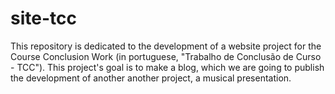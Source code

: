 # site-tcc
This repository is dedicated to the development of a website project for the Course Conclusion Work (in portuguese, "Trabalho de Conclusão de Curso - TCC"). This project's goal is to make a blog, which we are going to publish the development of another another project, a musical presentation.


